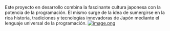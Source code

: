 Este proyecto en desarrollo combina la fascinante cultura japonesa con la potencia de la programación. El mismo surge de la idea de sumergirse en la rica historia, tradiciones y tecnologías innovadoras de Japón mediante el lenguaje universal de la programación.
[![image.png](https://i.postimg.cc/dDPz71FJ/image.png)](https://postimg.cc/JHxTvRtF)
